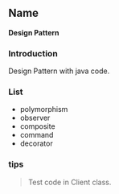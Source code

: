 ## Name
**Design Pattern**
### Introduction
Design Pattern with java code.
### List
- polymorphism
- observer
- composite
- command
- decorator
### tips
>Test code in Client class.